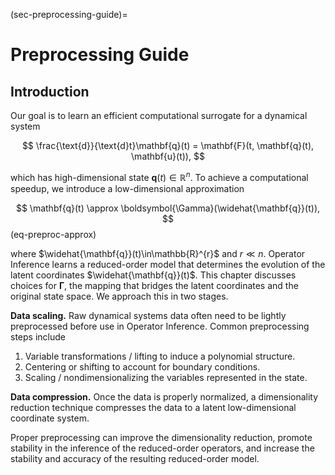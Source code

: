 (sec-preprocessing-guide)=
# Preprocessing Guide

## Introduction

Our goal is to learn an efficient computational surrogate for a dynamical system

$$
    \frac{\text{d}}{\text{d}t}\mathbf{q}(t)
    = \mathbf{F}(t, \mathbf{q}(t), \mathbf{u}(t)),
$$

which has high-dimensional state $\mathbf{q}(t) \in \mathbb{R}^{n}$.
To achieve a computational speedup, we introduce a low-dimensional approximation

$$
    \mathbf{q}(t)
    \approx \boldsymbol{\Gamma}(\widehat{\mathbf{q}}(t)),
$$ (eq-preproc-approx)

where $\widehat{\mathbf{q}}(t)\in\mathbb{R}^{r}$ and $r \ll n$.
Operator Inference learns a reduced-order model that determines the evolution of the latent coordinates $\widehat{\mathbf{q}}(t)$.
This chapter discusses choices for $\boldsymbol{\Gamma}$, the mapping that bridges the latent coordinates and the original state space.
We approach this in two stages.

**Data scaling.**
Raw dynamical systems data often need to be lightly preprocessed before use in Operator Inference.
Common preprocessing steps include
1. Variable transformations / lifting to induce a polynomial structure.
2. Centering or shifting to account for boundary conditions.
3. Scaling / nondimensionalizing the variables represented in the state.

**Data compression.**
Once the data is properly normalized, a dimensionality reduction technique compresses the data to a latent low-dimensional coordinate system.

Proper preprocessing can improve the dimensionality reduction, promote stability in the inference of the reduced-order operators, and increase the stability and accuracy of the resulting reduced-order model.

```{tableofcontents}
```
